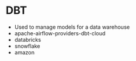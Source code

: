 # DBT 

- Used to manage models for a data warehouse
- apache-airflow-providers-dbt-cloud
- databricks
- snowflake
- amazon